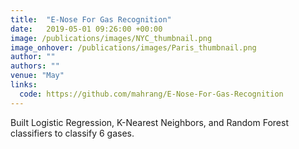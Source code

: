 ```yaml
---
title:  "E-Nose For Gas Recognition"
date:   2019-05-01 09:26:00 +00:00
image: /publications/images/NYC_thumbnail.png
image_onhover: /publications/images/Paris_thumbnail.png
author: ""
authors: ""
venue: "May"
links:
  code: https://github.com/mahrang/E-Nose-For-Gas-Recognition
---
```

Built Logistic Regression, K-Nearest Neighbors, and Random Forest classifiers to classify 6 gases.
